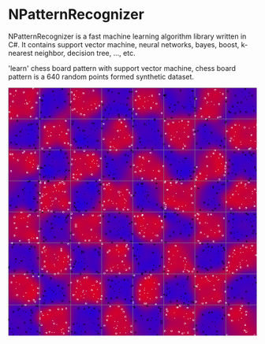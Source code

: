 # NPatternRecognizer
NPatternRecognizer is a fast machine learning algorithm library written in C#. It contains support vector machine, neural networks, bayes, boost, k-nearest neighbor, decision tree, ..., etc.

'learn' chess board pattern with support vector machine, chess board pattern is a 640 random points formed synthetic dataset.

![image](https://github.com/foamliu/NPatternRecognizer/raw/master/images/chessboard.jpg)
